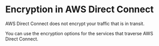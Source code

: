 # Encryption in AWS Direct Connect<a name="encryption-in-transit"></a>

AWS Direct Connect does not encrypt your traffic that is in transit\.

You can use the encryption options for the services that traverse AWS Direct Connect\.